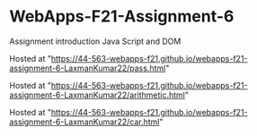 # WebApps-F21-Assignment-6
Assignment introduction Java Script and DOM

Hosted at "https://44-563-webapps-f21.github.io/webapps-f21-assignment-6-LaxmanKumar22/pass.html"

Hosted at "https://44-563-webapps-f21.github.io/webapps-f21-assignment-6-LaxmanKumar22/arithmetic.html"

Hosted at "https://44-563-webapps-f21.github.io/webapps-f21-assignment-6-LaxmanKumar22/car.html"
